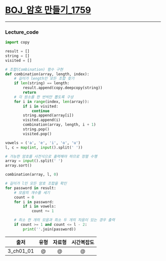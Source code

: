 # [BOJ_암호 만들기_1759](https://www.acmicpc.net/problem/1759)
***
### Lecture_code
```python
import copy

result = []
string = []
visited = []

# 조합(Combination) 함수 구현
def combination(array, length, index):
    # 길이가 length인 모든 조합 찾기
    if len(string) == length:
        result.append(copy.deepcopy(string))
        return
    # 각 원소를 한 번씩만 뽑도록 구성
    for i in range(index, len(array)):
        if i in visited:
            continue
        string.append(array[i])
        visited.append(i)
        combination(array, length, i + 1)
        string.pop()
        visited.pop()

vowels = ('a', 'e', 'i', 'o', 'u')
l, c = map(int, input().split(' '))

# 가능한 암호를 사전식으로 출력해야 하므로 정렬 수행
array = input().split(' ')
array.sort()

combination(array, l, 0)

# 길이가 l인 모든 암호 조합을 확인
for password in result:
    # 모음의 개수를 세기
    count = 0
    for i in password:
        if i in vowels:
            count += 1

    # 최소 한 개의 모음과 최소 두 개의 자음이 있는 경우 출력
    if count >= 1 and count <= l - 2:
        print(''.join(password))
```
|출저|유형|자료형|시간복잡도|
|:---:|:---:|:---:|:---:|
|3_ch01_01|@|@|@|

```python

```
